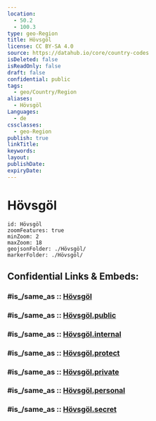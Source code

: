 ```yaml
---
location:
  - 50.2
  - 100.3
type: geo-Region
title: Hövsgöl
license: CC BY-SA 4.0
source: https://datahub.io/core/country-codes
isDeleted: false
isReadOnly: false
draft: false
confidential: public
tags:
  - geo/Country/Region
aliases:
  - Hövsgöl
Languages:
  - de
cssclasses:
  - geo-Region
publish: true
linkTitle:
keywords:
layout:
publishDate:
expiryDate:
---
```


# Hövsgöl

```leaflet
id: Hövsgöl
zoomFeatures: true 
minZoom: 2 
maxZoom: 18
geojsonFolder: ./Hövsgöl/
markerFolder: ./Hövsgöl/
```


## Confidential Links & Embeds: 

### #is_/same_as :: [Hövsgöl](/_Standards/Earth/Continent/Asia/Asia~East/Mongolia/Provinces~Mongolia/Hövsgöl.md) 

### #is_/same_as :: [Hövsgöl.public](/_public/Earth/Continent/Asia/Asia~East/Mongolia/Provinces~Mongolia/Hövsgöl.public.md) 

### #is_/same_as :: [Hövsgöl.internal](/_internal/Earth/Continent/Asia/Asia~East/Mongolia/Provinces~Mongolia/Hövsgöl.internal.md) 

### #is_/same_as :: [Hövsgöl.protect](/_protect/Earth/Continent/Asia/Asia~East/Mongolia/Provinces~Mongolia/Hövsgöl.protect.md) 

### #is_/same_as :: [Hövsgöl.private](/_private/Earth/Continent/Asia/Asia~East/Mongolia/Provinces~Mongolia/Hövsgöl.private.md) 

### #is_/same_as :: [Hövsgöl.personal](/_personal/Earth/Continent/Asia/Asia~East/Mongolia/Provinces~Mongolia/Hövsgöl.personal.md) 

### #is_/same_as :: [Hövsgöl.secret](/_secret/Earth/Continent/Asia/Asia~East/Mongolia/Provinces~Mongolia/Hövsgöl.secret.md)


